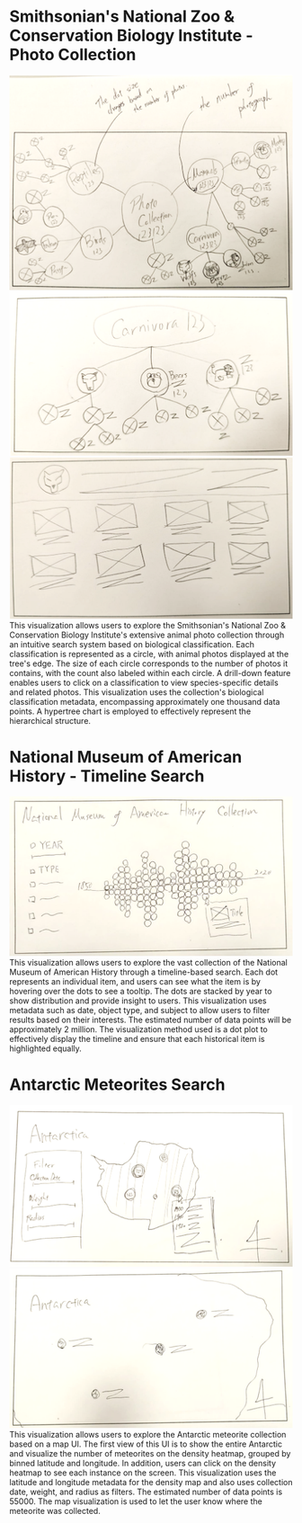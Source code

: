 # Smithsonian's National Zoo & Conservation Biology Institute - Photo Collection
![1-1](https://github.com/takumanken/major-studio-1-code/blob/main/quantitave_data/1_sketch/images/1-1.png)
![1-2](https://github.com/takumanken/major-studio-1-code/blob/main/quantitave_data/1_sketch/images/1-2.png)
![1-3](https://github.com/takumanken/major-studio-1-code/blob/main/quantitave_data/1_sketch/images/1-3.png)
This visualization allows users to explore the Smithsonian's National Zoo & Conservation Biology Institute's extensive animal photo collection through an intuitive search system based on biological classification. Each classification is represented as a circle, with animal photos displayed at the tree's edge. The size of each circle corresponds to the number of photos it contains, with the count also labeled within each circle. A drill-down feature enables users to click on a classification to view species-specific details and related photos.
This visualization uses the collection's biological classification metadata, encompassing approximately one thousand data points. A hypertree chart is employed to effectively represent the hierarchical structure.

# National Museum of American History - Timeline Search
![2](https://github.com/takumanken/major-studio-1-code/blob/main/quantitave_data/1_sketch/images/2.png)
This visualization allows users to explore the vast collection of the National Museum of American History through a timeline-based search. 
Each dot represents an individual item, and users can see what the item is by hovering over the dots to see a tooltip. The dots are stacked by year to show distribution and provide insight to users.
This visualization uses metadata such as date, object type, and subject to allow users to filter results based on their interests. The estimated number of data points will be approximately 2 million.
The visualization method used is a dot plot to effectively display the timeline and ensure that each historical item is highlighted equally.

# Antarctic Meteorites Search
![3-1](https://github.com/takumanken/major-studio-1-code/blob/main/quantitave_data/1_sketch/images/3-1.png)
![3-2](https://github.com/takumanken/major-studio-1-code/blob/main/quantitave_data/1_sketch/images/3-2.png)
This visualization allows users to explore the Antarctic meteorite collection based on a map UI.
The first view of this UI is to show the entire Antarctic and visualize the number of meteorites on the density heatmap, grouped by binned latitude and longitude. In addition, users can click on the density heatmap to see each instance on the screen.
This visualization uses the latitude and longitude metadata for the density map and also uses collection date, weight, and radius as filters. The estimated number of data points is 55000.
The map visualization is used to let the user know where the meteorite was collected.
